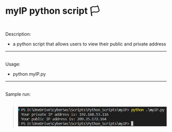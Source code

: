 # myIP python script :white_flag:

<br>
Description:

- a python script that allows users to view their public and private address

---

<br>
Usage:

- python myIP.py

---

<br>
Sample run:
<br><br>

> ![screenshot](image.png)
